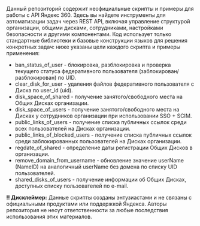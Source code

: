 Данный репозиторий содержит неофициальные скрипты и примеры для работы с API Яндекс 360. Здесь вы найдете инструменты для автоматизации задач через REST API, включая управление структурой организации, общими дисками, сотрудниками, настройками безопасности и другими компонентами. Код использует только стандартные библиотеки и базовые конструкции языков для решения конкретных задач: ниже указаны цели каждого скрипта и примеры применения:

- ban_status_of_user - блокировка, разблокировка и проверка текущего статуса федеративного пользователя (заблокирован/разблокирован) по UID.
- clear_disk_for_user - удаления файлов федеративного пользователя с Диска по user_id (uid).
- disk_space_of_shared - получение занятого/свободного места на Общих Дисках организации.
- disk_space_of_users - получение занятого/свободного места на Дисках у сотрудников организации при использовании SSO + SCIM.
- public_links_of_users - получение списка публичных ссылок среди всех пользователей на Дисках организации.
- public_links_of_blocked_users - получение списка публичных ссылок среди заблокированных пользователей на Дисках организации.
- regdate_of_shared - определение даты регистрации Общих Дисков в организации.
- remove_domain_from_username - обновление значение userName (NameID) на аналогичный userName без домена по списку UID пользователей.
- shared_disks_of_users - получение информации об Общих Дисках, доступных списку пользователей по e-mail.

**‼️ Дисклеймер:**
Данные скрипты созданы энтузиастами и не связаны с официальными продуктами или поддержкой Яндекса. Авторы репозитория не несут ответственности за любые последствия использования этих материалов.
